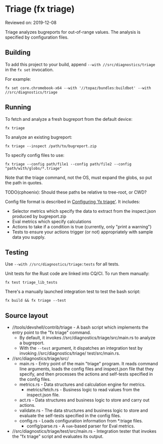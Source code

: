 # Triage (fx triage)

Reviewed on: 2019-12-08

Triage analyzes bugreports for out-of-range values. The analysis is specified by
configuration files.

## Building

To add this project to your build, append `--with //src/diagnostics/triage`
in the `fx set` invocation.

For example:

```
fx set core.chromebook-x64 --with '//topaz/bundles:buildbot' --with //src/diagnostics/triage
```

## Running

To fetch and analyze a fresh bugreport from the default device:

```
fx triage
```

To analyze an existing bugreport:

```
fx triage --inspect /path/to/bugreport.zip
```

To specify config files to use:

```
fx triage --config path/file1 --config path/file2 --config "path/with/globs/*.triage"
```

Note that the triage command, not the OS, must expand the globs, so put the
path in quotes.

TODO(cphoenix): Should these paths be relative to tree-root, or CWD?

Config file format is described in [Configuring 'fx triage'](config.md). It includes:

 *   Selector metrics which specify the data to extract from the inspect.json produced
         by bugreport.zip
 *   Eval metrics which specify calculations
 *   Actions to take if a condition is true (currently, only "print a warning")
 *   Tests to ensure your actions trigger (or not) appropriately with sample data
     you supply.

## Testing

Use `--with //src/diagnostics/triage:tests` for all tests.

Unit tests for the Rust code are linked into CQ/CI. To run them manually:

```
fx test triage_lib_tests
```

There's a manually launched integration test to test the bash script:

```
fx build && fx triage --test
```

## Source layout

*   //tools/devshell/contrib/triage - A bash script which implements the entry
    point to the "fx triage" command.
    *   By default, it invokes //src/diagnostics/triage/src/main.rs
        to analyze a bugreport.
    *   With the `--test` argument, it dispatches
        an integration test by invoking //src/diagnostics/triage/
        test/src/main.rs.
*   //src/diagnostics/triage/src/
    *   main.rs - Entry point of the main "triage" program. It reads command
        line arguments, loads the config files and inspect.json file that they
        specify, and then processes the actions and self-tests specified in
        the config files.
    *   metrics.rs - Data structures and calculation engine for metrics.
        *   metrics/fetch.rs - Business logic to read values from the
            inspect.json file.
    *   act.rs - Data structures and business logic to store and carry out
        actions.
    *   validate.rs - The data structures and business logic to store and
        evaluate the self-tests specified in the config files.
    *   config.rs - Loads configuration information from *.triage files.
        *   config/parse.rs - A `nom`-based parser for Eval metrics.
*   //src/diagnostics/triage/test/src/main.rs - Integration tester that invokes
    the "fx triage" script and evaluates its output.
